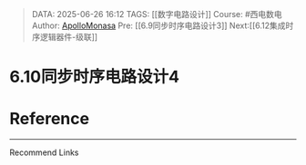 > DATA: 2025-06-26 16:12
> TAGS: [[数字电路设计]]
> Course: #西电数电 
> Author: [ApolloMonasa](https://github.com/ApolloMonasa)
> Pre: [[6.9同步时序电路设计3]]
> Next:[[6.12集成时序逻辑器件-级联]]


# 6.10同步时序电路设计4


# Reference


---
Recommend Links
